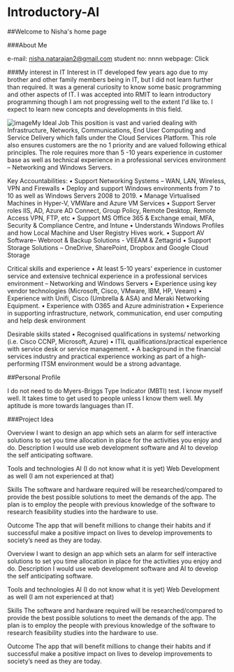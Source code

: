 # Introductory-AI
##Welcome to Nisha's home page

###About Me

e-mail: nisha.natarajan2@gmail.com
student no: nnnn
webpage: Click

###My interest in IT
Interest in IT developed few years ago due to my brother and other family members being in IT, but I did not learn further than required. It was a general curiosity to know some basic programming and other aspects of IT. I was accepted into RMIT to learn introductory programming though I am not progressing well to the extent I'd like to. I expect to learn new concepts and developments in this field.

![image](dreamjob.png)My Ideal Job
This position is vast and varied dealing with Infrastructure, Networks, Communications, End User Computing and Service Delivery which falls under the Cloud Services Platform. This role also ensures customers are the no 1 priority and are valued following ethical principles. The role requires more than 5 -10 years experience in customer base as well as technical experience in a professional services environment – Networking and Windows Servers.

Key Accountabilities:
•	Support Networking Systems – WAN, LAN, Wireless, VPN and Firewalls
•	Deploy and support Windows environments from 7 to 10 as well as Windows Servers 2008 to 2019.
•	Manage Virtualised Machines in Hyper-V, VMWare and Azure VM Services
•	Support Server roles IIS, AD, Azure AD Connect, Group Policy, Remote Desktop, Remote Access VPN, FTP, etc
•	Support MS Office 365 & Exchange email, MFA, Security & Compliance Centre, and Intune
•	Understands Windows Profiles and how Local Machine and User Registry Hives work.
•	Support AV Software– Webroot & Backup Solutions - VEEAM & Zettagrid
•	Support Storage Solutions – OneDrive, SharePoint, Dropbox and Google Cloud Storage


Critical skills and experience
•	At least 5-10 years' experience in customer service and extensive technical experience in a professional services environment – Networking and Windows Servers
•	Experience using key vendor technologies (Microsoft, Cisco, VMware, IBM, HP, Veeam)
•	Experience with Unifi, Cisco (Umbrella & ASA) and Meraki Networking Equipment.
•	Experience with O365 and Azure administration
•	Experience in supporting infrastructure, network, communication, end user computing and help desk environment


Desirable skills stated
•	Recognised qualifications in systems/ networking (i.e. Cisco CCNP, Microsoft, Azure)
•	ITIL qualifications/practical experience with service desk or service management.
•	A background in the financial services industry and practical experience working as part of a high-performing ITSM environment would be a strong advantage.

##Personal Profile

I do not need to do Myers-Briggs Type Indicator (MBTI) test. I know myself well. It takes time to get used to people unless I know them well. 
My aptitude is more towards languages than IT.

###Project Idea

Overview
I want to design an app which sets an alarm for self interactive solutions to set you time allocation in place for the activities you enjoy and do.
Description
I would use web development software and AI to develop the self anticipating software.

Tools and technologies
AI (I do not know what it is yet)
Web Development as well (I am not experienced at that)

Skills
The software and hardware required will be researched/compared to provide the best possible solutions to meet the demands of the app. The plan is to employ the people with previous knowledge of the software to research feasibility studies into the hardware to use.


Outcome
The app that will benefit millions to change their habits and if successful make a positive impact on lives to develop improvements to society’s need as they are today.

Overview
I want to design an app which sets an alarm for self interactive solutions to set you time allocation in place for the activities you enjoy and do.
Description
I would use web development software and AI to develop the self anticipating software.

Tools and technologies
AI (I do not know what it is yet)
Web Development as well (I am not experienced at that)

Skills
The software and hardware required will be researched/compared to provide the best possible solutions to meet the demands of the app. The plan is to employ the people with previous knowledge of the software to research feasibility studies into the hardware to use.


Outcome
The app that will benefit millions to change their habits and if successful make a positive impact on lives to develop improvements to society’s need as they are today.




